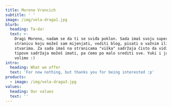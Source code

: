```yaml
---
title: Moreno Vrancich
subtitle: ' '
image: /img/vela-draga1.jpg
blurb:
  heading: Ta-da!
  text: >-
    Dragi Moreno, nadam se da ti se sviđa poklon. Sada imaš svoju super-cool web
    stranicu koju možeš sam mijenjati, voditi blog, pisati o važnim ili nevažnim
    stvarima. Za sada imaš na stranicama "viška" sadržaja čisto da vidiš koje
    tipove sadržaja možeš imati, pa ćemo po malo srediti sve. Yuki i ja te
    volimo :)
intro:
  heading: What we offer
  text: 'For now nothing, but thanks you for being interested :p'
products:
  - image: /img/vela-draga3.jpg
values:
  heading: Our values
  text: ''
---
```


